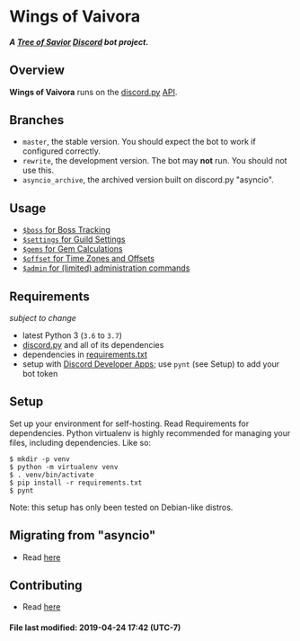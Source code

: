 # Wings of Vaivora
#### _A [Tree of Savior][tos] [Discord][discord] bot project._

## Overview

**Wings of Vaivora** runs on the [discord.py][discord.py] [API][api].

## Branches
- `master`, the stable version. You should expect the bot to work if configured correctly.
- `rewrite`, the development version. The bot may **not** run. You should not use this.
- `asyncio_archive`, the archived version built on discord.py "asyncio".

## Usage
- [`$boss` for Boss Tracking](docs/BOSS.md)
- [`$settings` for Guild Settings](docs/SETTINGS.md)
- [`$gems` for Gem Calculations](docs/GEMS.md)
- [`$offset` for Time Zones and Offsets](docs/OFFSET.md)
- [`$admin` for (limited) administration commands](docs/ADMIN.md)

## Requirements
_subject to change_

- latest Python 3 (`3.6` to `3.7`)
- [discord.py][discord.py] and all of its dependencies
- dependencies in [requirements.txt](requirements.txt)
- setup with [Discord Developer Apps][dev]; use `pynt` (see Setup) to add your bot token

## Setup
Set up your environment for self-hosting. Read Requirements for dependencies.
Python virtualenv is highly recommended for managing your files, including dependencies.
Like so:

```
$ mkdir -p venv
$ python -m virtualenv venv
$ . venv/bin/activate
$ pip install -r requirements.txt
$ pynt
```
Note: this setup has only been tested on Debian-like distros.

## Migrating from "asyncio"
- Read [here](docs/MIGRATING.md)

## Contributing
- Read [here](docs/CONTRIBUTING.md)


#### File last modified: 2019-04-24 17:42 (UTC-7)

[tos]: https://treeofsavior.com/
[discord]: https://discordapp.com/
[discord.py]: https://github.com/Rapptz/discord.py
[api]: http://discordpy.readthedocs.io/en/latest/api.html
[dev]: https://discordapp.com/developers/applications/me